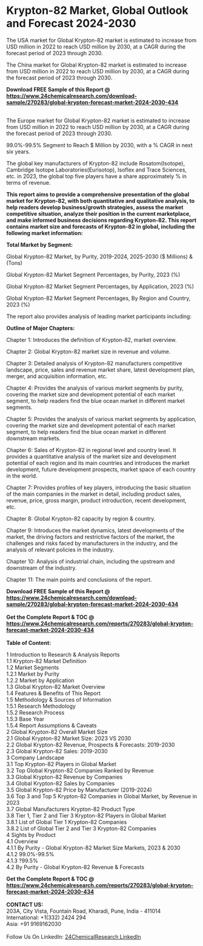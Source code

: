 <h1>Krypton-82 Market, Global Outlook and Forecast 2024-2030</h1><p>The USA market for Global Krypton-82 market is estimated to increase from USD million in 2022 to reach USD million by 2030, at a CAGR during the forecast period of 2023 through 2030.</p><p>
</p><p>The China market for Global Krypton-82 market is estimated to increase from USD million in 2022 to reach USD million by 2030, at a CAGR during the forecast period of 2023 through 2030.</p><div><b>Download FREE Sample of this Report @ 
            <a href="https://www.24chemicalresearch.com/download-sample/270283/global-krypton-forecast-market-2024-2030-434">
            https://www.24chemicalresearch.com/download-sample/270283/global-krypton-forecast-market-2024-2030-434</a></b></div><br><p>
</p><p>The Europe market for Global Krypton-82 market is estimated to increase from USD million in 2022 to reach USD million by 2030, at a CAGR during the forecast period of 2023 through 2030.</p><p>
99.0%-99.5% Segment to Reach $ Million by 2030, with a % CAGR in next six years.</p><p>
The global key manufacturers of Krypton-82 include Rosatom(Isotope), Cambridge Isotope Laboratories(Eurisotop), Isoflex and Trace Sciences, etc. in 2023, the global top five players have a share approximately % in terms of revenue.</p><p>
<strong>This report aims to provide a comprehensive presentation of the global market for Krypton-82, with both quantitative and qualitative analysis, to help readers develop business/growth strategies, assess the market competitive situation, analyze their position in the current marketplace, and make informed business decisions regarding Krypton-82. This report contains market size and forecasts of Krypton-82 in global, including the following market information:</strong></p><p>
</p><p>
<strong>Total Market by Segment:</strong></p><p>
Global Krypton-82 Market, by Purity, 2019-2024, 2025-2030 ($ Millions) &amp; (Tons)</p><p>
Global Krypton-82 Market Segment Percentages, by Purity, 2023 (%)</p><p>
</p><p>
Global Krypton-82 Market Segment Percentages, by Application, 2023 (%)</p><p>
</p><p>
Global Krypton-82 Market Segment Percentages, By Region and Country, 2023 (%)</p><p>
</p><p>
The report also provides analysis of leading market participants including:</p><p>
</p><p>
</p><p>
</p><p><strong>Outline of Major Chapters:</strong></p><p>
</p><p>Chapter 1: Introduces the definition of Krypton-82, market overview.</p><p>
Chapter 2: Global Krypton-82 market size in revenue and volume.</p><p>
Chapter 3: Detailed analysis of Krypton-82 manufacturers competitive landscape, price, sales and revenue market share, latest development plan, merger, and acquisition information, etc.</p><p>
Chapter 4: Provides the analysis of various market segments by purity, covering the market size and development potential of each market segment, to help readers find the blue ocean market in different market segments.</p><p>
Chapter 5: Provides the analysis of various market segments by application, covering the market size and development potential of each market segment, to help readers find the blue ocean market in different downstream markets.</p><p>
Chapter 6: Sales of Krypton-82 in regional level and country level. It provides a quantitative analysis of the market size and development potential of each region and its main countries and introduces the market development, future development prospects, market space of each country in the world.</p><p>
Chapter 7: Provides profiles of key players, introducing the basic situation of the main companies in the market in detail, including product sales, revenue, price, gross margin, product introduction, recent development, etc.</p><p>
Chapter 8: Global Krypton-82 capacity by region &amp; country.</p><p>
Chapter 9: Introduces the market dynamics, latest developments of the market, the driving factors and restrictive factors of the market, the challenges and risks faced by manufacturers in the industry, and the analysis of relevant policies in the industry.</p><p>
Chapter 10: Analysis of industrial chain, including the upstream and downstream of the industry.</p><p>
Chapter 11: The main points and conclusions of the report.</p><div><b>Download FREE Sample of this Report @ 
            <a href="https://www.24chemicalresearch.com/download-sample/270283/global-krypton-forecast-market-2024-2030-434">
            https://www.24chemicalresearch.com/download-sample/270283/global-krypton-forecast-market-2024-2030-434</a></b></div><br><div><b>Get the Complete Report & TOC @ 
            <a href="https://www.24chemicalresearch.com/reports/270283/global-krypton-forecast-market-2024-2030-434">
            https://www.24chemicalresearch.com/reports/270283/global-krypton-forecast-market-2024-2030-434</a></b></div><br>
            <b>Table of Content:</b><p>1 Introduction to Research & Analysis Reports<br />
    1.1 Krypton-82 Market Definition<br />
    1.2 Market Segments<br />
        1.2.1 Market by Purity<br />
        1.2.2 Market by Application<br />
    1.3 Global Krypton-82 Market Overview<br />
    1.4 Features & Benefits of This Report<br />
    1.5 Methodology & Sources of Information<br />
        1.5.1 Research Methodology<br />
        1.5.2 Research Process<br />
        1.5.3 Base Year<br />
        1.5.4 Report Assumptions & Caveats<br />
2 Global Krypton-82 Overall Market Size<br />
    2.1 Global Krypton-82 Market Size: 2023 VS 2030<br />
    2.2 Global Krypton-82 Revenue, Prospects & Forecasts: 2019-2030<br />
    2.3 Global Krypton-82 Sales: 2019-2030<br />
3 Company Landscape<br />
    3.1 Top Krypton-82 Players in Global Market<br />
    3.2 Top Global Krypton-82 Companies Ranked by Revenue<br />
    3.3 Global Krypton-82 Revenue by Companies<br />
    3.4 Global Krypton-82 Sales by Companies<br />
    3.5 Global Krypton-82 Price by Manufacturer (2019-2024)<br />
    3.6 Top 3 and Top 5 Krypton-82 Companies in Global Market, by Revenue in 2023<br />
    3.7 Global Manufacturers Krypton-82 Product Type<br />
    3.8 Tier 1, Tier 2 and Tier 3 Krypton-82 Players in Global Market<br />
        3.8.1 List of Global Tier 1 Krypton-82 Companies<br />
        3.8.2 List of Global Tier 2 and Tier 3 Krypton-82 Companies<br />
4 Sights by Product<br />
    4.1 Overview<br />
        4.1.1 By Purity - Global Krypton-82 Market Size Markets, 2023 & 2030<br />
        4.1.2 99.0%-99.5%<br />
        4.1.3 ?99.5%<br />
    4.2 By Purity - Global Krypton-82 Revenue & Forecasts<br />
</p><div><b>Get the Complete Report & TOC @ 
            <a href="https://www.24chemicalresearch.com/reports/270283/global-krypton-forecast-market-2024-2030-434">
            https://www.24chemicalresearch.com/reports/270283/global-krypton-forecast-market-2024-2030-434</a></b></div><br><b>CONTACT US:</b><br>
            203A, City Vista, Fountain Road, Kharadi, Pune, India - 411014<br>
            International: +1(332) 2424 294<br>
            Asia: +91 9169162030 <br><br>
            Follow Us On LinkedIn: <a href="https://www.linkedin.com/company/24chemicalresearch/">24ChemicalResearch LinkedIn</a>